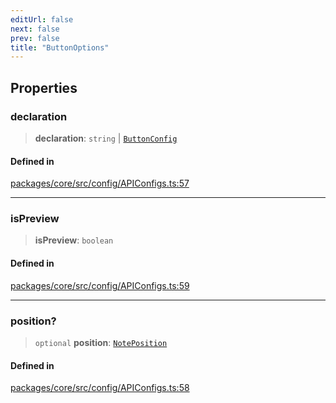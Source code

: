 ```yaml
---
editUrl: false
next: false
prev: false
title: "ButtonOptions"
---
```


## Properties

### declaration

> **declaration**: `string` \| [`ButtonConfig`](/obsidian-meta-bind-plugin-docs/api/interfaces/buttonconfig/)

#### Defined in

[packages/core/src/config/APIConfigs.ts:57](https://github.com/mProjectsCode/obsidian-meta-bind-plugin/blob/46993a4bea44fea6720d8d001cc5324f264501f1/packages/core/src/config/APIConfigs.ts#L57)

***

### isPreview

> **isPreview**: `boolean`

#### Defined in

[packages/core/src/config/APIConfigs.ts:59](https://github.com/mProjectsCode/obsidian-meta-bind-plugin/blob/46993a4bea44fea6720d8d001cc5324f264501f1/packages/core/src/config/APIConfigs.ts#L59)

***

### position?

> `optional` **position**: [`NotePosition`](/obsidian-meta-bind-plugin-docs/api/classes/noteposition/)

#### Defined in

[packages/core/src/config/APIConfigs.ts:58](https://github.com/mProjectsCode/obsidian-meta-bind-plugin/blob/46993a4bea44fea6720d8d001cc5324f264501f1/packages/core/src/config/APIConfigs.ts#L58)
